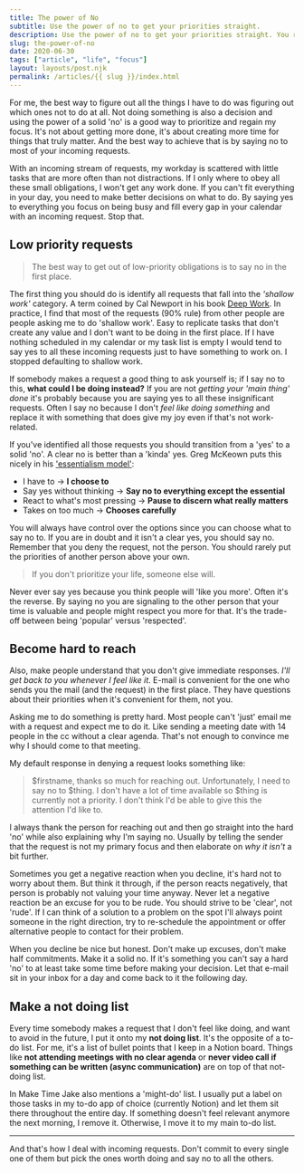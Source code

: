 ```yaml
---
title: The power of No
subtitle: Use the power of no to get your priorities straight.
description: Use the power of no to get your priorities straight. You rarely regret saying no but you often regret saying yes.
slug: the-power-of-no
date: 2020-06-30
tags: ["article", "life", "focus"]
layout: layouts/post.njk
permalink: /articles/{{ slug }}/index.html
---
```


For me, the best way to figure out all the things I have to do was figuring out which ones not to do at all. Not doing something is also a decision and using the power of a solid 'no' is a good way to prioritize and regain my focus. It's not about getting more done, it's about creating more time for things that truly matter. And the best way to achieve that is by saying no to most of your incoming requests.

With an incoming stream of requests, my workday is scattered with little tasks that are more often than not distractions. If I only where to obey all these small obligations, I won't get any work done. If you can't fit everything in your day, you need to make better decisions on what to do. By saying yes to everything you focus on being busy and fill every gap in your calendar with an incoming request. Stop that.

## Low priority requests

> The best way to get out of low-priority obligations is to say no in the first place.

The first thing you should do is identify all requests that fall into the _'shallow work'_ category. A term coined by Cal Newport in his book [Deep Work][deep]. In practice, I find that most of the requests (90% rule) from other people are people asking me to do 'shallow work'. Easy to replicate tasks that don't create any value and I don't want to be doing in the first place. If I have nothing scheduled in my calendar or my task list is empty I would tend to say yes to all these incoming requests just to have something to work on. I stopped defaulting to shallow work.

If somebody makes a request a good thing to ask yourself is; if I say no to this, **what could I be doing instead?** If you are not _getting your 'main thing' done_ it's probably because you are saying yes to all these insignificant requests. Often I say no because I don't _feel like doing something_ and replace it with something that does give my joy even if that's not work-related.

If you've identified all those requests you should transition from a 'yes' to a solid 'no'. A clear no is better than a 'kinda' yes. Greg McKeown puts this nicely in his ['essentialism model'][essentialism]:

- I have to → **I choose to**
- Say yes without thinking → **Say no to everything except the essential**
- React to what's most pressing → **Pause to discern what really matters**
- Takes on too much → **Chooses carefully**

You will always have control over the options since you can choose what to say no to. If you are in doubt and it isn't a clear yes, you should say no. Remember that you deny the request, not the person. You should rarely put the priorities of another person above your own.

> If you don't prioritize your life, someone else will.

Never ever say yes because you think people will 'like you more'. Often it's the reverse. By saying no you are signaling to the other person that your time is valuable and people might respect you more for that. It's the trade-off between being 'popular' versus 'respected'.

## Become hard to reach

Also, make people understand that you don't give immediate responses. _I'll get back to you whenever I feel like it_. E-mail is convenient for the one who sends you the mail (and the request) in the first place. They have questions about their priorities when it's convenient for them, not you.

Asking me to do something is pretty hard. Most people can't 'just' email me with a request and expect me to do it. Like sending a meeting date with 14 people in the cc without a clear agenda. That's not enough to convince me why I should come to that meeting.

My default response in denying a request looks something like:

> $firstname, thanks so much for reaching out. Unfortunately, I need to say no to $thing. I don't have a lot of time available so \$thing is currently not a priority. I don't think I'd be able to give this the attention I'd like to.

I always thank the person for reaching out and then go straight into the hard 'no' while also explaining why I'm saying no. Usually by telling the sender that the request is not my primary focus and then elaborate on _why it isn't_ a bit further.

Sometimes you get a negative reaction when you decline, it's hard not to worry about them. But think it through, if the person reacts negatively, that person is probably not valuing your time anyway. Never let a negative reaction be an excuse for you to be rude. You should strive to be 'clear', not 'rude'. If I can think of a solution to a problem on the spot I'll always point someone in the right direction, try to re-schedule the appointment or offer alternative people to contact for their problem.

When you decline be nice but honest. Don't make up excuses, don't make half commitments. Make it a solid no. If it's something you can't say a hard 'no' to at least take some time before making your decision. Let that e-mail sit in your inbox for a day and come back to it the following day.

## Make a not doing list

Every time somebody makes a request that I don't feel like doing, and want to avoid in the future, I put it onto my **not doing list**. It's the opposite of a to-do list. For me, it's a list of bullet points that I keep in a Notion board. Things like **not attending meetings with no clear agenda** or **never video call if something can be written (async communication)** are on top of that not-doing list.

In Make Time Jake also mentions a 'might-do' list. I usually put a label on those tasks in my to-do app of choice (currently Notion) and let them sit there throughout the entire day. If something doesn't feel relevant anymore the next morning, I remove it. Otherwise, I move it to my main to-do list.

---

And that's how I deal with incoming requests. Don't commit to every single one of them but pick the ones worth doing and say no to all the others.

[deep]: https://www.calnewport.com/books/deep-work/
[essentialism]: https://gregmckeown.com/book/
